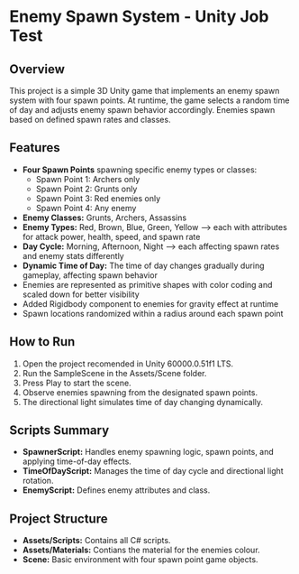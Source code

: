 # Enemy Spawn System - Unity Job Test

## Overview
This project is a simple 3D Unity game that implements an enemy spawn system with four spawn points. At runtime, the game selects a random time of day and adjusts enemy spawn behavior accordingly. Enemies spawn based on defined spawn rates and classes.

## Features
- **Four Spawn Points** spawning specific enemy types or classes:
  - Spawn Point 1: Archers only
  - Spawn Point 2: Grunts only
  - Spawn Point 3: Red enemies only
  - Spawn Point 4: Any enemy
- **Enemy Classes:** Grunts, Archers, Assassins
- **Enemy Types:** Red, Brown, Blue, Green, Yellow --> each with attributes for attack power, health, speed, and spawn rate
- **Day Cycle:** Morning, Afternoon, Night --> each affecting spawn rates and enemy stats differently
- **Dynamic Time of Day:** The time of day changes gradually during gameplay, affecting spawn behavior
- Enemies are represented as primitive shapes with color coding and scaled down for better visibility
- Added Rigidbody component to enemies for gravity effect at runtime
- Spawn locations randomized within a radius around each spawn point

## How to Run
1. Open the project recomended in Unity 60000.0.51f1 LTS.
2. Run the SampleScene in the Assets/Scene folder.
3. Press Play to start the scene.
4. Observe enemies spawning from the designated spawn points.
5. The directional light simulates time of day changing dynamically.

## Scripts Summary
- **SpawnerScript:** Handles enemy spawning logic, spawn points, and applying time-of-day effects.
- **TimeOfDayScript:** Manages the time of day cycle and directional light rotation.
- **EnemyScript:** Defines enemy attributes and class.

## Project Structure
- **Assets/Scripts:** Contains all C# scripts.
- **Assets/Materials:** Contians the material for the enemies colour.
- **Scene:** Basic environment with four spawn point game objects.

